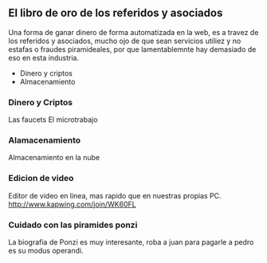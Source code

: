 
## El libro de oro de los referidos y asociados

Una forma de ganar dinero de forma automatizada en la web, es a travez de los referidos y asociados, mucho ojo de que sean servicios utiliez y no estafas o fraudes piramideales, por que lamentablemnte hay demasiado de eso en esta industria. 


- Dinero y criptos
- Almacenamiento


### Dinero y Criptos

Las faucets
El microtrabajo

### Alamacenamiento

Almacenamiento en la nube

### Edicion  de video

Editor de video en linea, mas rapido que en nuestras propias PC. 
http://www.kapwing.com/join/WK60FL

### Cuidado con las piramides ponzi

La biografia de Ponzi es muy interesante, roba a juan para pagarle a pedro es su modus operandi. 
